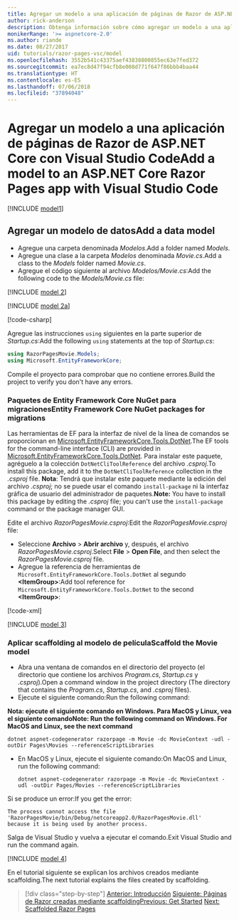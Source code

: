 ```yaml
---
title: Agregar un modelo a una aplicación de páginas de Razor de ASP.NET Core con Visual Studio Code
author: rick-anderson
description: Obtenga información sobre cómo agregar un modelo a una aplicación de páginas de Razor en ASP.NET Core usando Visual Studio Code.
monikerRange: '>= aspnetcore-2.0'
ms.author: riande
ms.date: 08/27/2017
uid: tutorials/razor-pages-vsc/model
ms.openlocfilehash: 3552b541c43375aef43838800855ec63e7fed372
ms.sourcegitcommit: ea7ec8d47f94cfb8e008d771f647f86bbb4baa44
ms.translationtype: HT
ms.contentlocale: es-ES
ms.lasthandoff: 07/06/2018
ms.locfileid: "37894048"
---
```

# <a name="add-a-model-to-an-aspnet-core-razor-pages-app-with-visual-studio-code"></a><span data-ttu-id="9e54b-103">Agregar un modelo a una aplicación de páginas de Razor de ASP.NET Core con Visual Studio Code</span><span class="sxs-lookup"><span data-stu-id="9e54b-103">Add a model to an ASP.NET Core Razor Pages app with Visual Studio Code</span></span>

[!INCLUDE [model1](../../includes/RP/model1.md)]

## <a name="add-a-data-model"></a><span data-ttu-id="9e54b-104">Agregar un modelo de datos</span><span class="sxs-lookup"><span data-stu-id="9e54b-104">Add a data model</span></span>

* <span data-ttu-id="9e54b-105">Agregue una carpeta denominada *Modelos*.</span><span class="sxs-lookup"><span data-stu-id="9e54b-105">Add a folder named *Models*.</span></span>
* <span data-ttu-id="9e54b-106">Agregue una clase a la carpeta *Modelos* denominada *Movie.cs*.</span><span class="sxs-lookup"><span data-stu-id="9e54b-106">Add a class to the *Models* folder named *Movie.cs*.</span></span>
* <span data-ttu-id="9e54b-107">Agregue el código siguiente al archivo *Modelos/Movie.cs*:</span><span class="sxs-lookup"><span data-stu-id="9e54b-107">Add the following code to the *Models/Movie.cs* file:</span></span>

[!INCLUDE [model 2](../../includes/RP/model2.md)]

[!INCLUDE [model 2a](../../includes/RP/model2a.md)]

[!code-csharp[](../../tutorials/razor-pages/razor-pages-start/sample/RazorPagesMovie/Startup.cs?name=snippet_ConfigureServices2&highlight=3-4)]

<span data-ttu-id="9e54b-108">Agregue las instrucciones `using` siguientes en la parte superior de *Startup.cs*:</span><span class="sxs-lookup"><span data-stu-id="9e54b-108">Add the following `using` statements at the top of *Startup.cs*:</span></span>

```csharp
using RazorPagesMovie.Models;
using Microsoft.EntityFrameworkCore;
```

<span data-ttu-id="9e54b-109">Compile el proyecto para comprobar que no contiene errores.</span><span class="sxs-lookup"><span data-stu-id="9e54b-109">Build the project to verify you don't have any errors.</span></span>

### <a name="entity-framework-core-nuget-packages-for-migrations"></a><span data-ttu-id="9e54b-110">Paquetes de Entity Framework Core NuGet para migraciones</span><span class="sxs-lookup"><span data-stu-id="9e54b-110">Entity Framework Core NuGet packages for migrations</span></span>

<span data-ttu-id="9e54b-111">Las herramientas de EF para la interfaz de nivel de la línea de comandos se proporcionan en [Microsoft.EntityFrameworkCore.Tools.DotNet](https://www.nuget.org/packages/Microsoft.EntityFrameworkCore.Tools.DotNet).</span><span class="sxs-lookup"><span data-stu-id="9e54b-111">The EF tools for the command-line interface (CLI) are provided in [Microsoft.EntityFrameworkCore.Tools.DotNet](https://www.nuget.org/packages/Microsoft.EntityFrameworkCore.Tools.DotNet).</span></span> <span data-ttu-id="9e54b-112">Para instalar este paquete, agréguelo a la colección `DotNetCliToolReference` del archivo *.csproj*.</span><span class="sxs-lookup"><span data-stu-id="9e54b-112">To install this package, add it to the `DotNetCliToolReference` collection in the *.csproj* file.</span></span> <span data-ttu-id="9e54b-113">**Nota**: Tendrá que instalar este paquete mediante la edición del archivo *.csproj*; no se puede usar el comando `install-package` ni la interfaz gráfica de usuario del administrador de paquetes.</span><span class="sxs-lookup"><span data-stu-id="9e54b-113">**Note:** You have to install this package by editing the *.csproj* file; you can't use the `install-package` command or the package manager GUI.</span></span>

<span data-ttu-id="9e54b-114">Edite el archivo *RazorPagesMovie.csproj*:</span><span class="sxs-lookup"><span data-stu-id="9e54b-114">Edit the *RazorPagesMovie.csproj* file:</span></span>

* <span data-ttu-id="9e54b-115">Seleccione **Archivo** > **Abrir archivo** y, después, el archivo *RazorPagesMovie.csproj*.</span><span class="sxs-lookup"><span data-stu-id="9e54b-115">Select **File** > **Open File**, and then select the *RazorPagesMovie.csproj* file.</span></span>
* <span data-ttu-id="9e54b-116">Agregue la referencia de herramientas de `Microsoft.EntityFrameworkCore.Tools.DotNet` al segundo **\<ItemGroup>**:</span><span class="sxs-lookup"><span data-stu-id="9e54b-116">Add tool reference for `Microsoft.EntityFrameworkCore.Tools.DotNet` to the second **\<ItemGroup>**:</span></span>

[!code-xml[](../../tutorials/razor-pages/razor-pages-start/snapshot_cli_sample/RazorPagesMovie/RazorPagesMovie.cli.csproj)]

[!INCLUDE [model 3](../../includes/RP/model3.md)]

<a name="scaffold"></a>
### <a name="scaffold-the-movie-model"></a><span data-ttu-id="9e54b-117">Aplicar scaffolding al modelo de película</span><span class="sxs-lookup"><span data-stu-id="9e54b-117">Scaffold the Movie model</span></span>

* <span data-ttu-id="9e54b-118">Abra una ventana de comandos en el directorio del proyecto (el directorio que contiene los archivos *Program.cs*, *Startup.cs* y *.csproj*).</span><span class="sxs-lookup"><span data-stu-id="9e54b-118">Open a command window in the project directory (The directory that contains the *Program.cs*, *Startup.cs*, and *.csproj* files).</span></span>
* <span data-ttu-id="9e54b-119">Ejecute el siguiente comando:</span><span class="sxs-lookup"><span data-stu-id="9e54b-119">Run the following command:</span></span>

<span data-ttu-id="9e54b-120">**Nota: ejecute el siguiente comando en Windows. Para MacOS y Linux, vea el siguiente comando**</span><span class="sxs-lookup"><span data-stu-id="9e54b-120">**Note: Run the following command on Windows. For MacOS and Linux, see the next command**</span></span>

  ```console
  dotnet aspnet-codegenerator razorpage -m Movie -dc MovieContext -udl -outDir Pages\Movies --referenceScriptLibraries
  ```

* <span data-ttu-id="9e54b-121">En MacOS y Linux, ejecute el siguiente comando:</span><span class="sxs-lookup"><span data-stu-id="9e54b-121">On MacOS and Linux, run the following command:</span></span>

  ```console
  dotnet aspnet-codegenerator razorpage -m Movie -dc MovieContext -udl -outDir Pages/Movies --referenceScriptLibraries
  ```

<span data-ttu-id="9e54b-122">Si se produce un error:</span><span class="sxs-lookup"><span data-stu-id="9e54b-122">If you get the error:</span></span>
  ```
  The process cannot access the file 
 'RazorPagesMovie/bin/Debug/netcoreapp2.0/RazorPagesMovie.dll' 
  because it is being used by another process.
  ```

<span data-ttu-id="9e54b-123">Salga de Visual Studio y vuelva a ejecutar el comando.</span><span class="sxs-lookup"><span data-stu-id="9e54b-123">Exit Visual Studio and run the command again.</span></span>

[!INCLUDE [model 4](../../includes/RP/model4.md)]

<span data-ttu-id="9e54b-124">En el tutorial siguiente se explican los archivos creados mediante scaffolding.</span><span class="sxs-lookup"><span data-stu-id="9e54b-124">The next tutorial explains the files created by scaffolding.</span></span>

> [!div class="step-by-step"]
> <span data-ttu-id="9e54b-125">[Anterior: Introducción](xref:tutorials/razor-pages-vsc/razor-pages-start)
> [Siguiente: Páginas de Razor creadas mediante scaffolding](xref:tutorials/razor-pages-vsc/page)</span><span class="sxs-lookup"><span data-stu-id="9e54b-125">[Previous: Get Started](xref:tutorials/razor-pages-vsc/razor-pages-start)
[Next: Scaffolded Razor Pages](xref:tutorials/razor-pages-vsc/page)</span></span>
